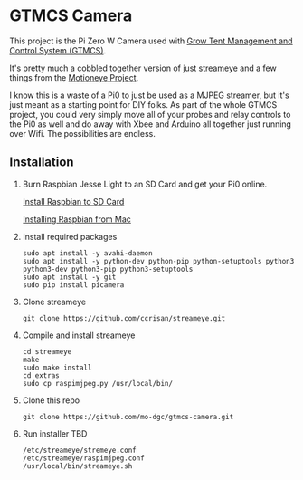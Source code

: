 # GTMCS Camera

This project is the Pi Zero W Camera used with [Grow Tent Management and Control System (GTMCS)](https://github.com/mo-dgc/Tent-Controller).

It's pretty much a cobbled together version of just [streameye](https://github.com/ccrisan/streameye) and a few things from the [Motioneye Project](https://github.com/ccrisan/motioneye).

I know this is a waste of a Pi0 to just be used as a MJPEG streamer, but it's just meant as a starting point for DIY folks.  As part of the whole GTMCS project, you could very simply move all of your probes and relay controls to the Pi0 as well and do away with Xbee and Arduino all together just running over Wifi.  The possibilities are endless.

## Installation

1. Burn Raspbian Jesse Light to an SD Card and get your Pi0 online.

   [Install Raspbian to SD Card](https://github.com/mo-dgc/Tent-Controller/wiki/Installation#install-raspbian-to-sd-card)
   
   [Installing Raspbian from Mac](https://github.com/mo-dgc/Tent-Controller/wiki/Installing-Raspbian-from-Mac)
  
2. Install required packages
   ```
   sudo apt install -y avahi-daemon
   sudo apt install -y python-dev python-pip python-setuptools python3 python3-dev python3-pip python3-setuptools
   sudo apt install -y git
   sudo pip install picamera
   ```
  
3. Clone streameye
   ```
   git clone https://github.com/ccrisan/streameye.git
   ```
4. Compile and install streameye
   ```
   cd streameye
   make
   sudo make install
   cd extras
   sudo cp raspimjpeg.py /usr/local/bin/
   ```
   
5. Clone this repo
   ```
   git clone https://github.com/mo-dgc/gtmcs-camera.git
   ```
  
6. Run installer
   TBD
   ```
   /etc/streameye/stremeye.conf
   /etc/streameye/raspimjpeg.conf
   /usr/local/bin/streameye.sh
   ```
  
